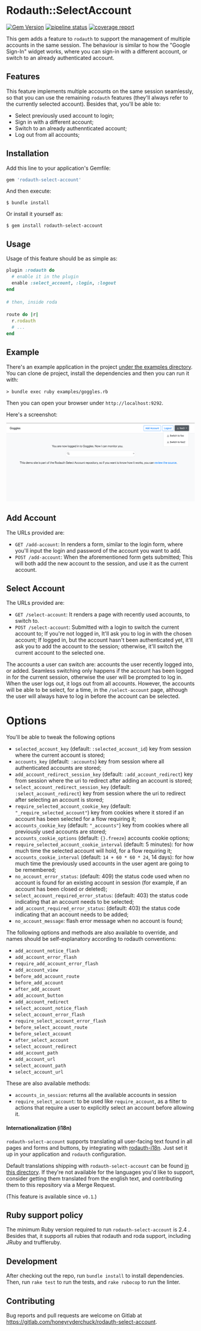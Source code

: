 # Rodauth::SelectAccount

[![Gem Version](https://badge.fury.io/rb/rodauth-select-account.svg)](http://rubygems.org/gems/rodauth-select-account)
[![pipeline status](https://gitlab.com/honeyryderchuck/rodauth-select-account/badges/master/pipeline.svg)](https://gitlab.com/honeyryderchuck/rodauth-select-account/-/pipelines?page=1&ref=master)
[![coverage report](https://gitlab.com/honeyryderchuck/rodauth-select-account/badges/master/coverage.svg)](https://honeyryderchuck.gitlab.io/rodauth-select-account/coverage/#_AllFiles)

This gem adds a feature to `rodauth` to support the management of multiple accounts in the same session. The behaviour is similar to how the "Google Sign-In" widget works, where you can sign-in with a different account, or switch to an already authenticated account.

## Features

This feature implements multiple accounts on the same session seamlessly, so that you can use the remaining `rodauth` features (they'll always refer to the currently selected account). Besides that, you'll be able to:

* Select previously used account to login;
* Sign in with a different account;
* Switch to an already authennticated account;
* Log out from all accounts;


## Installation

Add this line to your application's Gemfile:

```ruby
gem 'rodauth-select-account'
```

And then execute:

    $ bundle install

Or install it yourself as:

    $ gem install rodauth-select-account


## Usage

Usage of this feature should be as simple as:

```ruby
plugin :rodauth do
  # enable it in the plugin
  enable :select_account, :login, :logout
end

# then, inside roda

route do |r|
  r.rodauth
  # ...
end
```

## Example

There's an example application in the project [under the examples directory](/examples). You can clone de project, install the dependencies and then you can run it with:

`> bundle exec ruby examples/goggles.rb`

Then you can open your browser under `http://localhost:9292`.

Here's a screenshot:

![rodauth-select-account example](/examples/select-account-example.png)

## Add Account

The URLs provided are:

* `GET /add-account`: In renders a form, similar to the login form, where you'll input the login and password of the account you want to add.
* `POST /add-account`: When the aforementioned form gets submitted; This will both add the new account to the session, and use it as the current account.

## Select Account

The URLs provided are:

* `GET /select-account`: It renders a page with recently used accounts, to switch to.
* `POST /select-account`: Submitted with a login to switch the current account to; If you're not logged in, It'll ask you to log in with the chosen account; If logged in, but the account hasn't been authenticated yet, it'll ask you to add the account to the session; otherwise, it'll switch the current account to the selected one.


The accounts a user can switch are: accounts the user recently logged into, or added. Seamless switching only happens if the account has been logged in for the current session, otherwise the user will be prompted to log in. When the user logs out, it logs out from all accounts. However, the accounts will be able to be select, for a time, in the `/select-account` page, although the user will always have to log in before the account can be selected.

# Options

You'll be able to tweak the following options

* `selected_account_key` (default: `:selected_account_id`) key from session where the current account is stored;
* `accounts_key` (default: `:accounts`) key from session where all authenticated accounts are stored;
* `add_account_redirect_session_key` (default: `:add_account_redirect`) key from session where the uri to redirect after adding an account is stored;
* `select_account_redirect_session_key` (default: `:select_account_redirect`) key from session where the uri to redirect after selecting an account is stored;
* `require_selected_account_cookie_key` (default: `"_require_selected_account"`) key from cookies where it stored if an account has been selected for a flow requiring it;
* `accounts_cookie_key` (default: `"_accounts"`) key from cookies where all previously used accounts are stored;
* `accounts_cookie_options` (default: `{}.freeze`) accounts cookie options;
* `require_selected_account_cookie_interval` (default: 5 minutes): for how much time the selected account will hold, for a flow requiring it;
* `accounts_cookie_interval` (default: `14 + 60 * 60 * 24`, 14 days): for how much time the previously used accounts in the user agent are going to be remembered;
* `no_account_error_status`: (default: 409) the status code used when no account is found for an existing account in session (for example, if an account has been closed or deleted);
* `select_account_required_error_status`: (default: 403) the status code indicating that an account needs to be selected;
* `add_account_required_error_status`: (default: 403) the status code indicating that an account needs to be added;
* `no_account_message`: flash error message when no account is found;

The following options and methods are also available to override, and names should be self-explanatory according to rodauth conventions:

* `add_account_notice_flash`
* `add_account_error_flash`
* `require_add_account_error_flash`
* `add_account_view`
* `before_add_account_route`
* `before_add_account`
* `after_add_account`
* `add_account_button`
* `add_account_redirect`
* `select_account_notice_flash`
* `select_account_error_flash`
* `require_select_account_error_flash`
* `before_select_account_route`
* `before_select_account`
* `after_select_account`
* `select_account_redirect`
* `add_account_path`
* `add_account_url`
* `select_account_path`
* `select_account_url`

These are also available methods:

* `accounts_in_session`: returns all the available accounts in session
* `require_select_account`: to be used like `require_account`, as a filter to actions that require a user to explicitly select an account before allowing it.

#### Internationalization (i18n)

`rodauth-select-account` supports translating all user-facing text found in all pages and forms and buttons, by integrating with [rodauth-i18n](https://github.com/janko/rodauth-i18n). Just set it up in your application and `rodauth` configuration.

Default translations shipping with `rodauth-select-account` can be found [in this directory](https://gitlab.com/honeyryderchuck/rodauth-select-account/-/tree/master/locales). If they're not available for the languages you'd like to support, consider getting them translated from the english text, and contributing them to this repository via a Merge Request.

(This feature is available since `v0.1`.)

## Ruby support policy

The minimum Ruby version required to run `rodauth-select-account` is 2.4 . Besides that, it supports all rubies that rodauth and roda support, including JRuby and truffleruby.

## Development

After checking out the repo, run `bundle install` to install dependencies. Then, run `rake test` to run the tests, and `rake rubocop` to run the linter.

## Contributing

Bug reports and pull requests are welcome on Gitlab at https://gitlab.com/honeyryderchuck/rodauth-select-account.
